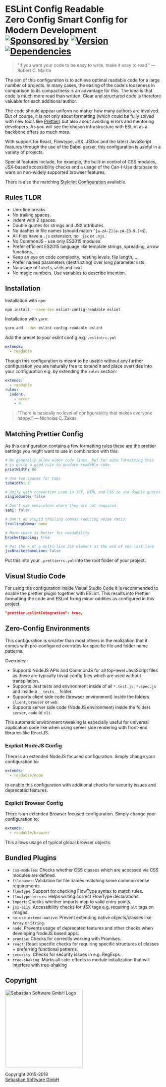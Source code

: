 # ESLint Config Readable<br/>Zero Config Smart Config for Modern Development<br/>[![Sponsored by][sponsor-img]][sponsor] [![Version][npm-img]][npm] [![Dependencies][deps-img]][deps]

[sponsor-img]: https://img.shields.io/badge/Sponsored%20by-Sebastian%20Software-692446.svg
[sponsor]: https://www.sebastian-software.de
[deps]: https://david-dm.org/sebastian-software/eslint-config-readable
[deps-img]: https://david-dm.org/sebastian-software/eslint-config-readable/status.svg
[npm]: https://www.npmjs.com/package/eslint-config-readable
[npm-img]: https://badge.fury.io/js/eslint-config-readable.svg

> "If you want your code to be easy to write, make it easy to read." — Robert C. Martin

The aim of this configuration is to achieve optimal readable code for a large number of projects. In many cases, the easing of the code's looseness in comparison to its compactness is an advantage for this. The idea is that code is much more read than written. Clear and structured code is therefore valuable for each additional author.

The code should appear uniform no matter how many authors are involved. But of course, it is not only about formatting (which could be fully solved with new tools like [Prettier](https://prettier.io/)) but also about avoiding errors and mentoring developers. As you will see the chosen infrastructure with ESLint as a backbone offers so much more.

With support for React, Flowtype, JSX, JSDoc and the latest JavaScript features through the use of the Babel parser, this configuration is useful in a variety of projects.

Special features include, for example, the built-in control of CSS modules, JSX-based accessibility checks and a usage of the Can-I-Use database to warn on non-widely supported browser features.

There is also the matching [Stylelint Configuration](https://www.npmjs.com/package/stylelint-config-readable) available.



## Rules TLDR

- Unix line breaks.
- No trailing spaces.
- Indent with 2 spaces.
- Double quotes for strings and JSX attributes.
- No dashes in file names (should match `^[a-zA-Z][a-zA-Z0-9.]+$`).
- All files have a `.js` extension, no `.jsx` or `.mjs`.
- No CommonJS - use only ES2015 modules.
- Prefer efficient ES2015 language like template strings, spreading, arrow functions, ...
- Keep an eye on code complexity, nesting levels, file length, ...
- Prefer named parameters (destructing) over long parameter lists.
- No usage of `labels`, `with` and `eval`.
- No magic numbers. Use variables to describe intention.





## Installation

Installation with `npm`:

```bash
npm install --save-dev eslint-config-readable eslint
```

Installation with `yarn`:

```bash
yarn add --dev eslint-config-readable eslint
```

Add the preset to your eslint config e.g. `.eslintrc.yml`

```yaml
extends:
  - readable
```

Though this configuration is meant to be usable without any further configuration you are naturally free to extend it and place overrides into your configuration e.g. by extending the `rules` section:

```yaml
extends:
  - readable
rules:
  indent:
    - error
    - 4
```

> "There is basically no level of configurability that makes everyone happy." — Nicholas C. Zakas


## Matching Prettier Config

As this configuration contains a few formatting rules these are the prettier settings you might want to use in combination with this:

```yaml
# We generally allow wider code lines, but for auto formatting this
# is quite a good rule to produce readable code.
printWidth: 80

# Use two spaces for tabs
tabWidth: 2

# Unify with convention used in JSX, HTML and CSS to use double quotes
singleQuote: false

# Don't use semicolons where they are not required
semi: false

# Don't do stupid trailing commas reducing noise ratio.
trailingComma: none

# More space is better for readability
bracketSpacing: true

# Put the > of a multi-line JSX element at the end of the last line
jsxBracketSameLine: false
```

Put this into your `.prettierrc.yml` into the root folder of your project.


## Visual Studio Code

For using the configuration inside Visual Studio Code it is recommended to enable
the prettier plugin together with ESLint. This results into Prettier formatting the code
and ESLint fixing minor oddities as configured in this project.

```json
"prettier.eslintIntegration": true,
```


## Zero-Config Environments

This configuration is smarter than most others in the realization that it
comes with pre-configured overrides for specific file and folder name patterns.

Overrides:

- Supports NodeJS APIs and CommonJS for all top-level JavaScript files as these are typically trivial config files which are used without transpilation.
- Supports Jest tests and environment inside of all `*.test.js`, `*.spec.js` and inside a `__tests__` folder.
- Supports client side code (browser environment) inside the folders `client`, `browser` or `web`.
- Supports server side code (NodeJS environment) inside the folders `server`, `node` or `cli`.

This automatic environment tweaking is especially useful for universal application code like when using server side rendering with front-end libraries like ReactJS.


### Explicit NodeJS Config

There is an extended NodeJS focused configuration. Simply change your configuration to:

```yaml
extends:
  - readable/node
```

to enable this configuration with additional checks for security issues and deprecated features.

### Explicit Browser Config

There is an extended Browser focused configuration. Simply change your configuration to:

```yaml
extends:
  - readable/browser
```

This allows usage of typical global browser objects.


## Bundled Plugins

- `css-modules`: Checks whether CSS classes which are accessed via CSS modules are defined.
- `filenames`: Validation for file names matching some common sense requirements.
- `flowtype`: Support for checking FlowType syntax to match rules.
- `flowtype-errors`: Helps writing correct FlowType declarations.
- `import`: Checks whether imports map to valid entry points.
- `jsx-a11y`: Accessibility checks for JSX tags e.g. requiring `alt` tags on images.
- `no-use-extend-native`: Prevent extending native objects/classes like `Array` or `String`.
- `node`: Prevents usage of deprecated features and other checks when developing NodeJS based apps.
- `promise`: Checks for correctly working with Promises.
- `react`: React specific checks for requiring specific structures of classes + preferring functional patterns.
- `security`: Checks for security issues in e.g. RegExps.
- `tree-shaking`: Marks all side-effects in module initialization that will interfere with tree-shaking


## Copyright

<img src="https://github.com/sebastian-software/sebastian-software-brand/raw/master/sebastiansoftware-en.svg?sanitize=true" alt="Sebastian Software GmbH Logo" width="250" />

Copyright 2015-2018<br/>[Sebastian Software GmbH](http://www.sebastian-software.de)
